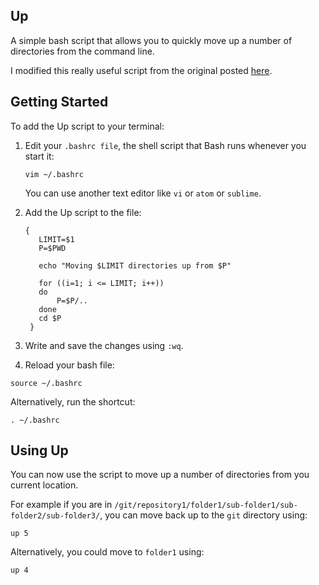 ## Up
A simple bash script that allows you to quickly move up a number of directories from the command line.

I modified this really useful script from the original posted [here](https://stackoverflow.com/questions/188162/what-is-the-most-useful-script-youve-written-for-everyday-life/245724#245724). 

## Getting Started
To add the Up script to your terminal:

1. Edit your `.bashrc file`, the shell script that Bash runs whenever you start it:

   ```vim ~/.bashrc```

   You can use another text editor like `vi` or `atom` or `sublime`.
   
2. Add the Up script to the file:

   ```up ()
   {
      LIMIT=$1
      P=$PWD

      echo "Moving $LIMIT directories up from $P"

      for ((i=1; i <= LIMIT; i++))
      do
          P=$P/..
      done
      cd $P
    }
    ```
3. Write and save the changes using `:wq`.

4. Reload your bash file:

```source ~/.bashrc``` 

Alternatively, run the shortcut:

```. ~/.bashrc```

## Using Up
You can now use the script to move up a number of directories from you current location.

For example if you are in `/git/repository1/folder1/sub-folder1/sub-folder2/sub-folder3/`, you can move back up to the `git` directory using: 

```up 5```

Alternatively, you could move to `folder1` using:

```up 4```
